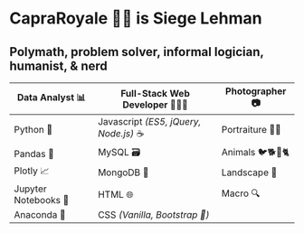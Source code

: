 # CapraRoyale 🐐👑 is Siege Lehman

## Polymath, problem solver, informal logician, humanist, & nerd

Data Analyst 📊 | Full-Stack Web Developer 🧑🏻‍💻 | Photographer 📷
---|---|---
|Python 🐍 | Javascript *(ES5, jQuery, Node.js)* ☕ | Portraiture 🧔🏻|
|Pandas 🐼 | MySQL 🗃️ | Animals 🐦🐕🐛🐈|
|Plotly 📈 | MongoDB 💽 | Landscape 🌄|
|Jupyter Notebooks 📓 | HTML 🌐 | Macro 🔍|
|Anaconda 🐉 | CSS *(Vanilla, Bootstrap 👢)* |

